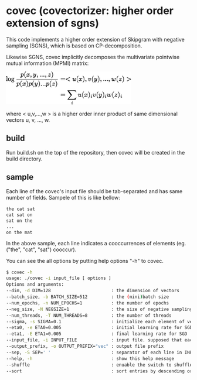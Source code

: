 # covec (covectorizer: higher order extension of sgns)

This code implements a higher order extension of Skipgram with negative sampling (SGNS), which is based on CP-decomposition.

Likewise SGNS, covec implicitly decomposes the multivariate pointwise mutual information (MPMI) matrix:

![Figure 1. decomposition of MPMI-matrix](img/covec_decomposition.png)

where < u,v,...,w > is a higher order inner product of same dimensional vectors u, v, ..., w.

## build

Run build.sh on the top of the repository, then covec will be created in the build directory.

## sample

Each line of the covec's input file should be tab-separated and has same number of fields.
Sampele of this is like bellow:

```
the cat sat
cat sat on
sat on the
...
on the mat
```

In the above sample, each line indicates a cooccurrences of elements (eg. ("the", "cat", "sat") cooccur).

You can see the all options by putting help options "-h" to covec.

```bash
$ covec -h
usage: ./covec -i input_file [ options ]
Options and arguments:
--dim, -d DIM=128                       : the dimension of vectors
--batch_size, -b BATCH_SIZE=512         : the (mini)batch size
--num_epochs, -n NUM_EPOCHS=1           : the number of epochs
--neg_size, -N NEGSIZE=1                : the size of negative sampling
--num_threads, -T NUM_THREADS=8         : the number of threads
--sigma, -s SIGMA=0.1                   : initialize each element of vector with Normal(0, SIGMA)
--eta0, -e ETA0=0.005                   : initial learning rate for SGD
--eta1, -E ETA1=0.005                   : final learning rate for SGD
--input_file, -i INPUT_FILE             : input file. supposed that each line is separated by SEP
--output_prefix, -o OUTPUT_PREFIX="vec" : output file prefix
--sep, -S SEP='	'                       : separator of each line in INPUT_FILE
--help, -h                              : show this help message
--shuffle                               : enuable the switch to shuffle data before every epoch
--sort                                  : sort entries by descending order of frequency
```

